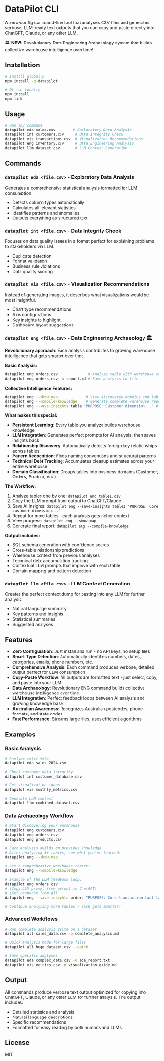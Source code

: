 # DataPilot CLI

A zero-config command-line tool that analyses CSV files and generates verbose, LLM-ready text outputs that you can copy and paste directly into ChatGPT, Claude, or any other LLM.

🏛️ **NEW**: Revolutionary Data Engineering Archaeology system that builds collective warehouse intelligence over time!

## Installation

```bash
# Install globally
npm install -g datapilot

# Or run locally
npm install
npm link
```

## Usage

```bash
# Run any command
datapilot eda sales.csv        # Exploratory Data Analysis
datapilot int customers.csv     # Data Integrity Check
datapilot vis transactions.csv  # Visualization Recommendations
datapilot eng inventory.csv     # Data Engineering Analysis
datapilot llm dataset.csv       # LLM Context Generation
```

## Commands

### `datapilot eda <file.csv>` - Exploratory Data Analysis
Generates a comprehensive statistical analysis formatted for LLM consumption.
- Detects column types automatically
- Calculates all relevant statistics
- Identifies patterns and anomalies
- Outputs everything as structured text

### `datapilot int <file.csv>` - Data Integrity Check
Focuses on data quality issues in a format perfect for explaining problems to stakeholders via LLM.
- Duplicate detection
- Format validation
- Business rule violations
- Data quality scoring

### `datapilot vis <file.csv>` - Visualization Recommendations
Instead of generating images, it describes what visualizations would be most insightful.
- Chart type recommendations
- Axis configurations
- Key insights to highlight
- Dashboard layout suggestions

### `datapilot eng <file.csv>` - Data Engineering Archaeology 🏛️
**Revolutionary approach**: Each analysis contributes to growing warehouse intelligence that gets smarter over time.

**Basic Analysis:**
```bash
datapilot eng orders.csv              # Analyze table with warehouse context
datapilot eng orders.csv -o report.md # Save analysis to file
```

**Collective Intelligence Features:**
```bash
datapilot eng --show-map             # View discovered domains and tables
datapilot eng --compile-knowledge    # Generate complete warehouse report
datapilot eng --save-insights table "PURPOSE: Customer dimension..." # LLM feedback loop
```

**What makes this special:**
- **Persistent Learning**: Every table you analyze builds warehouse knowledge
- **LLM Integration**: Generates perfect prompts for AI analysis, then saves insights back
- **Relationship Discovery**: Automatically detects foreign key relationships across tables
- **Pattern Recognition**: Finds naming conventions and structural patterns
- **Technical Debt Tracking**: Accumulates cleanup estimates across your entire warehouse
- **Domain Classification**: Groups tables into business domains (Customer, Orders, Product, etc.)

**The Workflow:**
1. Analyze tables one by one: `datapilot eng table1.csv`
2. Copy the LLM prompt from output to ChatGPT/Claude
3. Save AI insights: `datapilot eng --save-insights table1 "PURPOSE: Core customer dimension..."`
4. Repeat for more tables - each analysis gets richer context
5. View progress: `datapilot eng --show-map`
6. Generate final report: `datapilot eng --compile-knowledge`

**Output includes:**
- SQL schema generation with confidence scores
- Cross-table relationship predictions
- Warehouse context from previous analyses
- Technical debt accumulation tracking
- Contextual LLM prompts that improve with each table
- Domain mapping and pattern detection

### `datapilot llm <file.csv>` - LLM Context Generation
Creates the perfect context dump for pasting into any LLM for further analysis.
- Natural language summary
- Key patterns and insights
- Statistical summaries
- Suggested analyses

## Features

- **Zero Configuration**: Just install and run - no API keys, no setup files
- **Smart Type Detection**: Automatically identifies numbers, dates, categories, emails, phone numbers, etc.
- **Comprehensive Analysis**: Each command produces verbose, detailed output perfect for LLM consumption
- **Copy-Paste Workflow**: All outputs are formatted text - just select, copy, and paste into your LLM
- **Data Archaeology**: Revolutionary ENG command builds collective warehouse intelligence over time
- **LLM Integration**: Perfect feedback loops between AI analysis and growing knowledge base
- **Australian Awareness**: Recognizes Australian postcodes, phone formats, and state codes
- **Fast Performance**: Streams large files, uses efficient algorithms

## Examples

### Basic Analysis
```bash
# Analyze sales data
datapilot eda sales_2024.csv

# Check customer data integrity
datapilot int customer_database.csv

# Get visualization ideas
datapilot vis monthly_metrics.csv

# Generate LLM context
datapilot llm combined_dataset.csv
```

### Data Archaeology Workflow
```bash
# Start discovering your warehouse
datapilot eng customers.csv
datapilot eng orders.csv  
datapilot eng products.csv

# Each analysis builds on previous knowledge
# After analyzing 5+ tables, see what you've learned:
datapilot eng --show-map

# Get a comprehensive warehouse report:
datapilot eng --compile-knowledge

# Example of the LLM feedback loop:
datapilot eng orders.csv
# (Copy LLM prompt from output to ChatGPT)
# (Get response from AI)
datapilot eng --save-insights orders "PURPOSE: Core transaction fact table UPSTREAM: E-commerce platform, POS systems..."

# Continue analyzing more tables - each gets smarter!
```

### Advanced Workflows
```bash
# Run complete analysis suite on a dataset
datapilot all sales_data.csv -o complete_analysis.md

# Quick analysis mode for large files
datapilot all huge_dataset.csv --quick

# Save specific analyses
datapilot eda complex_data.csv -o eda_report.txt
datapilot vis metrics.csv -o visualization_guide.md
```

## Output

All commands produce verbose text output optimized for copying into ChatGPT, Claude, or any other LLM for further analysis. The output includes:

- Detailed statistics and analysis
- Natural language descriptions
- Specific recommendations
- Formatted for easy reading by both humans and LLMs

## License

MIT